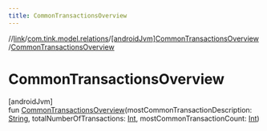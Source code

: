 ```yaml
---
title: CommonTransactionsOverview
---
```

//[link](../../../index.html)/[com.tink.model.relations](../index.html)/[[androidJvm]CommonTransactionsOverview](index.html)/[CommonTransactionsOverview](-common-transactions-overview.html)



# CommonTransactionsOverview



[androidJvm]\
fun [CommonTransactionsOverview](-common-transactions-overview.html)(mostCommonTransactionDescription: [String](https://kotlinlang.org/api/latest/jvm/stdlib/kotlin/-string/index.html), totalNumberOfTransactions: [Int](https://kotlinlang.org/api/latest/jvm/stdlib/kotlin/-int/index.html), mostCommonTransactionCount: [Int](https://kotlinlang.org/api/latest/jvm/stdlib/kotlin/-int/index.html))




